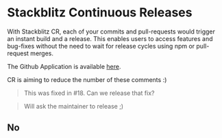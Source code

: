# Stackblitz Continuous Releases <img src="https://emoji.slack-edge.com/TFHDVN56F/stackblitz/fd010078dcccebca.png" width=10 />

With Stackblitz CR, each of your commits and pull-requests would trigger an instant build and a release. This enables users to access features and bug-fixes without the need to wait for release cycles using npm or pull-request merges. 

The Github Application is available [here](https://github.com/apps/stackblitz-cr).

CR is aiming to reduce the number of these comments :) 

> This was fixed in #18. Can we release that fix?

> Will ask the maintainer to release ;)

## No 
